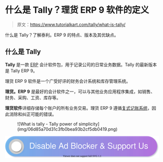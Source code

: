 # 什么是 Tally？理货 ERP 9 软件的定义

> 原文：<https://www.tutorialkart.com/tally/what-is-tally/>

什么是 Tally？了解泰利。ERP 9 的特点、版本及其优缺点。

## 什么是 Tally

**Tally** 是一款 [ERP](https://www.tutorialkart.com/erp/what-is-erp-enterprise-resource-planning/) 会计软件包，用于记录公司的日常业务数据。Tally 的最新版本是 Tally ERP 9。

理货 ERP 9 软件是一个广受好评的财务会计系统和库存管理系统。

**理货。ERP 9** 是最好的会计软件之一，可以与其他业务应用程序集成，如销售、财务、采购、工资、库存等。

**理货软件**详细存储每个账户的所有业务交易。理货 ERP 9 遵循[复式记账系统](https://www.tutorialkart.com/accounting/double-entry-system-in-accounting/)，因此消除和纠正可能的错误。

<figure class="aligncenter">![What is tally - Tally power of simplicity](img/06d85a70d31c3fb0bea93b2cf5db0419.png)</figure>

[![](img/925da31b32d6bc3827932f6c8afb11bb.png)](https://www.tutorialkart.com/)